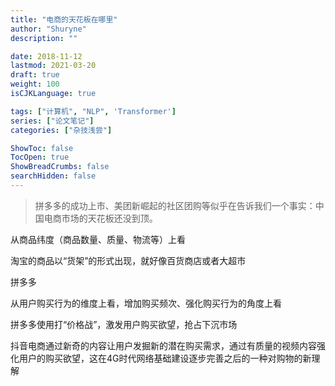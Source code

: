 ```yaml
---
title: "电商的天花板在哪里"
author: "Shuryne"
description: ""

date: 2018-11-12
lastmod: 2021-03-20
draft: true
weight: 100
isCJKLanguage: true

tags: ["计算机", "NLP", 'Transformer']
series: ["论文笔记"]
categories: ["杂技浅尝"]

ShowToc: false
TocOpen: true
ShowBreadCrumbs: false
searchHidden: false
---
```




> 拼多多的成功上市、美团新崛起的社区团购等似乎在告诉我们一个事实：中国电商市场的天花板还没到顶。

<!--more-->



从商品纬度（商品数量、质量、物流等）上看

淘宝的商品以“货架”的形式出现，就好像百货商店或者大超市

拼多多



从用户购买行为的维度上看，增加购买频次、强化购买行为的角度上看

拼多多使用打“价格战”，激发用户购买欲望，抢占下沉市场

抖音电商通过新奇的内容让用户发掘新的潜在购买需求，通过有质量的视频内容强化用户的购买欲望，这在4G时代网络基础建设逐步完善之后的一种对购物的新理解

